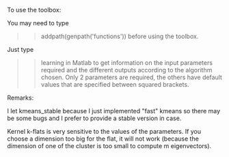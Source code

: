 To use the toolbox:

You may need to type
>> addpath(genpath('functions')) 
before using the toolbox. 

Just type 
>> learning 
in Matlab to get information on the input parameters required and the different outputs according to the algorithm chosen. Only 2 parameters are required, the others have default values that are specified between squared brackets. 


Remarks:

I let kmeans_stable because I just implemented "fast" kmeans so there may be some bugs and I prefer to provide a stable version in case. 

Kernel k-flats is very sensitive to the values of the parameters. If you choose a dimension too big for the flat, it will not work (because the dimension of one of the cluster is too small to compute m eigenvectors).
